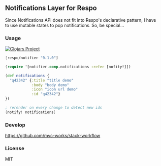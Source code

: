 
Notifications Layer for Respo
----

Since Notifications API does not fit into Respo's declarative pattern, I have to use mutable states to pop notifications. So, be special...

### Usage

[![Clojars Project](https://img.shields.io/clojars/v/respo/notifier.svg)](https://clojars.org/respo/notifier)

```clojure
[respo/notifier "0.1.0"]
```

```clojure
(require '[notifier.comp.notifications :refer [nofity!]])

(def notifications {
  "q42342" {:title "title demo"
            :body "body demo"
            :icon "icon url demo"
            :id "q42342"}
})

; rerender on every change to detect new ids
(notify! notifications)
```

### Develop

https://github.com/mvc-works/stack-workflow

### License

MIT
